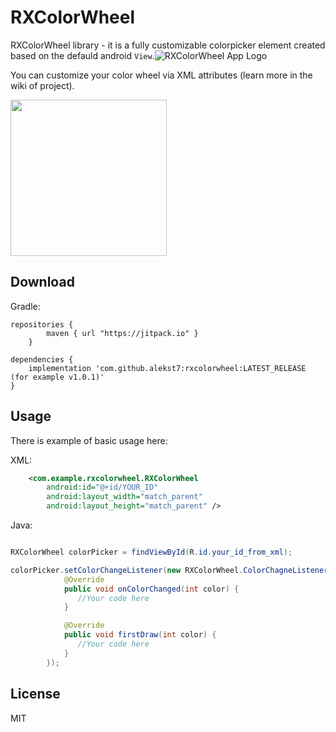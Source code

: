# RXColorWheel
RXColorWheel library - it is a fully customizable colorpicker element created based on the defauld android `View`.![RXColorWheel App Logo](https://user-images.githubusercontent.com/56515163/140645612-a2746023-54d8-454f-9988-9dc1e5cd7b60.png)

You can customize your color wheel via XML attributes (learn more in the wiki of project).

<img src="https://user-images.githubusercontent.com/56515163/140645285-93adfb17-0554-48a6-8f2b-012c17573e96.png" height="250" />

## Download

Gradle:

    repositories {
            maven { url "https://jitpack.io" }
        }
    
    dependencies {
        implementation 'com.github.alekst7:rxcolorwheel:LATEST_RELEASE (for example v1.0.1)'
    }
    
## Usage

There is example of basic usage here:

XML:
```xml
    <com.example.rxcolorwheel.RXColorWheel
        android:id="@+id/YOUR_ID"
        android:layout_width="match_parent"
        android:layout_height="match_parent" />
```

Java:
```java

RXColorWheel colorPicker = findViewById(R.id.your_id_from_xml);

colorPicker.setColorChangeListener(new RXColorWheel.ColorChagneListener() {
            @Override
            public void onColorChanged(int color) {
               //Your code here
            }

            @Override
            public void firstDraw(int color) {
               //Your code here
            }
        });

```

## License
MIT
